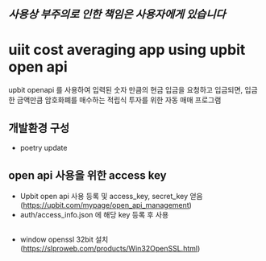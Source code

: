 ## *사용상 부주의로 인한 책임은 사용자에게 있습니다*

# uiit cost averaging app using upbit open api 
upbit openapi 를 사용하여 
입력된 숫자 만큼의 현금 입금을 요청하고
입금되면, 입금한 금액만큼 암호화폐를 매수하는
적립식 투자를 위한 자동 매매 프로그램

## 개발환경 구성 
- poetry update

## open api 사용을 위한 access key 
- Upbit open api 사용 등록 및 access_key, secret_key 얻음 (https://upbit.com/mypage/open_api_management)
- auth/access_info.json 에 해당 key 등록 후 사용

## 
- window openssl 32bit 설치 (https://slproweb.com/products/Win32OpenSSL.html)
